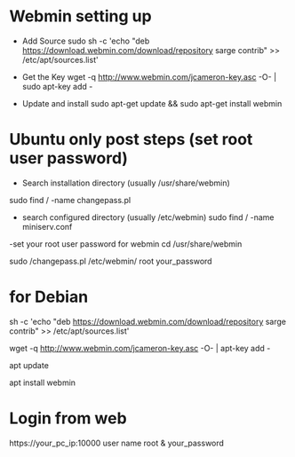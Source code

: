 # Webmin setting up

- Add Source 
sudo sh -c 'echo "deb https://download.webmin.com/download/repository sarge contrib" >> /etc/apt/sources.list'

- Get the Key
wget -q http://www.webmin.com/jcameron-key.asc -O- | sudo apt-key add -

- Update and install
sudo apt-get update && sudo apt-get install webmin

# Ubuntu only post steps (set root user password)
- Search installation directory (usually /usr/share/webmin) 

sudo find / -name changepass.pl

- search configured directory (usually /etc/webmin) 
sudo find / -name  miniserv.conf

-set your root user password for webmin 
cd /usr/share/webmin

sudo /changepass.pl /etc/webmin/ root your_password

# for Debian 

sh -c 'echo "deb https://download.webmin.com/download/repository sarge contrib" >> /etc/apt/sources.list'

wget -q http://www.webmin.com/jcameron-key.asc -O- | apt-key add -

apt update

apt install webmin

# Login from web
https://your_pc_ip:10000
user name root & your_password
 
